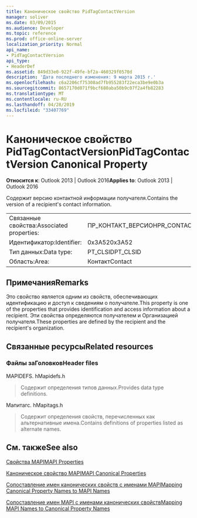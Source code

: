 ```yaml
---
title: Каноническое свойство PidTagContactVersion
manager: soliver
ms.date: 03/09/2015
ms.audience: Developer
ms.topic: reference
ms.prod: office-online-server
localization_priority: Normal
api_name:
- PidTagContactVersion
api_type:
- HeaderDef
ms.assetid: 849d33e0-922f-49fe-bf2a-460329f0570d
description: 'Дата последнего изменения: 9 марта 2015 г.'
ms.openlocfilehash: c6a2206cf75308ad7fb955283f22eca3be9e0b3a
ms.sourcegitcommit: 8657170d071f9bcf680aba50b9c07f2a4fb82283
ms.translationtype: MT
ms.contentlocale: ru-RU
ms.lasthandoff: 04/28/2019
ms.locfileid: "33407769"
---
```

# <a name="pidtagcontactversion-canonical-property"></a><span data-ttu-id="02787-103">Каноническое свойство PidTagContactVersion</span><span class="sxs-lookup"><span data-stu-id="02787-103">PidTagContactVersion Canonical Property</span></span>

  
  
<span data-ttu-id="02787-104">**Относится к**: Outlook 2013 | Outlook 2016</span><span class="sxs-lookup"><span data-stu-id="02787-104">**Applies to**: Outlook 2013 | Outlook 2016</span></span> 
  
<span data-ttu-id="02787-105">Содержит версию контактной информации получателя.</span><span class="sxs-lookup"><span data-stu-id="02787-105">Contains the version of a recipient's contact information.</span></span>
  
|||
|:-----|:-----|
|<span data-ttu-id="02787-106">Связанные свойства:</span><span class="sxs-lookup"><span data-stu-id="02787-106">Associated properties:</span></span>  <br/> |<span data-ttu-id="02787-107">ПР_КОНТАКТ_ВЕРСИОН</span><span class="sxs-lookup"><span data-stu-id="02787-107">PR_CONTACT_VERSION</span></span>  <br/> |
|<span data-ttu-id="02787-108">Идентификатор:</span><span class="sxs-lookup"><span data-stu-id="02787-108">Identifier:</span></span>  <br/> |<span data-ttu-id="02787-109">0x3A52</span><span class="sxs-lookup"><span data-stu-id="02787-109">0x3A52</span></span>  <br/> |
|<span data-ttu-id="02787-110">Тип данных:</span><span class="sxs-lookup"><span data-stu-id="02787-110">Data type:</span></span>  <br/> |<span data-ttu-id="02787-111">PT_CLSID</span><span class="sxs-lookup"><span data-stu-id="02787-111">PT_CLSID</span></span>  <br/> |
|<span data-ttu-id="02787-112">Область:</span><span class="sxs-lookup"><span data-stu-id="02787-112">Area:</span></span>  <br/> |<span data-ttu-id="02787-113">Контакт</span><span class="sxs-lookup"><span data-stu-id="02787-113">Contact</span></span>  <br/> |
   
## <a name="remarks"></a><span data-ttu-id="02787-114">Примечания</span><span class="sxs-lookup"><span data-stu-id="02787-114">Remarks</span></span>

<span data-ttu-id="02787-115">Это свойство является одним из свойств, обеспечивающих идентификацию и доступ к сведениям о получателе.</span><span class="sxs-lookup"><span data-stu-id="02787-115">This property is one of the properties that provides identification and access information about a recipient.</span></span> <span data-ttu-id="02787-116">Эти свойства определяются получателем и Организацией получателя.</span><span class="sxs-lookup"><span data-stu-id="02787-116">These properties are defined by the recipient and the recipient's organization.</span></span>
  
## <a name="related-resources"></a><span data-ttu-id="02787-117">Связанные ресурсы</span><span class="sxs-lookup"><span data-stu-id="02787-117">Related resources</span></span>

### <a name="header-files"></a><span data-ttu-id="02787-118">Файлы заГоловков</span><span class="sxs-lookup"><span data-stu-id="02787-118">Header files</span></span>

<span data-ttu-id="02787-119">MAPIDEFS. h</span><span class="sxs-lookup"><span data-stu-id="02787-119">Mapidefs.h</span></span>
  
> <span data-ttu-id="02787-120">Содержит определения типов данных.</span><span class="sxs-lookup"><span data-stu-id="02787-120">Provides data type definitions.</span></span>
    
<span data-ttu-id="02787-121">Мапитагс. h</span><span class="sxs-lookup"><span data-stu-id="02787-121">Mapitags.h</span></span>
  
> <span data-ttu-id="02787-122">Содержит определения свойств, перечисленных как альтернативные имена.</span><span class="sxs-lookup"><span data-stu-id="02787-122">Contains definitions of properties listed as alternate names.</span></span>
    
## <a name="see-also"></a><span data-ttu-id="02787-123">См. также</span><span class="sxs-lookup"><span data-stu-id="02787-123">See also</span></span>



[<span data-ttu-id="02787-124">Свойства MAPI</span><span class="sxs-lookup"><span data-stu-id="02787-124">MAPI Properties</span></span>](mapi-properties.md)
  
[<span data-ttu-id="02787-125">Каноническое свойство MAPI</span><span class="sxs-lookup"><span data-stu-id="02787-125">MAPI Canonical Properties</span></span>](mapi-canonical-properties.md)
  
[<span data-ttu-id="02787-126">Сопоставление имен канонических свойств с именами MAPI</span><span class="sxs-lookup"><span data-stu-id="02787-126">Mapping Canonical Property Names to MAPI Names</span></span>](mapping-canonical-property-names-to-mapi-names.md)
  
[<span data-ttu-id="02787-127">Сопоставление имен MAPI с именами канонических свойств</span><span class="sxs-lookup"><span data-stu-id="02787-127">Mapping MAPI Names to Canonical Property Names</span></span>](mapping-mapi-names-to-canonical-property-names.md)

